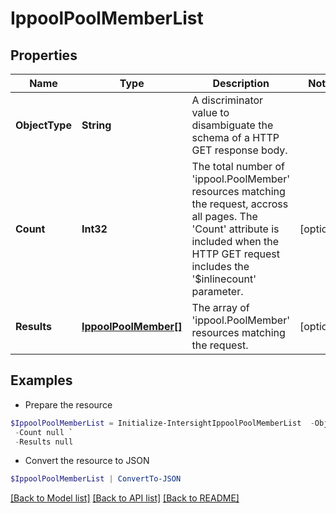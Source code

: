# IppoolPoolMemberList
## Properties

Name | Type | Description | Notes
------------ | ------------- | ------------- | -------------
**ObjectType** | **String** | A discriminator value to disambiguate the schema of a HTTP GET response body. | 
**Count** | **Int32** | The total number of &#39;ippool.PoolMember&#39; resources matching the request, accross all pages. The &#39;Count&#39; attribute is included when the HTTP GET request includes the &#39;$inlinecount&#39; parameter. | [optional] 
**Results** | [**IppoolPoolMember[]**](IppoolPoolMember.md) | The array of &#39;ippool.PoolMember&#39; resources matching the request. | [optional] 

## Examples

- Prepare the resource
```powershell
$IppoolPoolMemberList = Initialize-IntersightIppoolPoolMemberList  -ObjectType null `
 -Count null `
 -Results null
```

- Convert the resource to JSON
```powershell
$IppoolPoolMemberList | ConvertTo-JSON
```

[[Back to Model list]](../README.md#documentation-for-models) [[Back to API list]](../README.md#documentation-for-api-endpoints) [[Back to README]](../README.md)

